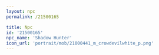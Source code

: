 ```yaml
---
layout: npc
permalink: /21500165

title: Npc
id: '21500165'
npc_name: 'Shadow Hunter'
icon_url: 'portrait/mob/21000441_m_crowdevilwhite_p.png'
---
```

